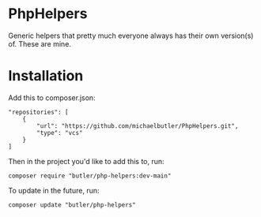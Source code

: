 # PhpHelpers
Generic helpers that pretty much everyone always has their own version(s) of. These are mine.


# Installation

Add this to composer.json:

```text
"repositories": [
    {
        "url": "https://github.com/michaelbutler/PhpHelpers.git",
        "type": "vcs"
    }
]
```

Then in the project you'd like to add this to, run:

```text
composer require "butler/php-helpers:dev-main"
```

To update in the future, run:

```text
composer update "butler/php-helpers"
```
